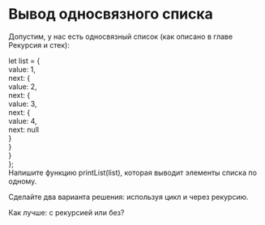 # Вывод односвязного списка  <br/>

Допустим, у нас есть односвязный список (как описано в главе Рекурсия и стек):  <br/>

let list = {  <br/>
    value: 1,  <br/>
    next: {  <br/>
        value: 2,  <br/>
        next: {  <br/>
            value: 3,  <br/>
            next: {  <br/>
                value: 4,  <br/>
                next: null   <br/>
            }  <br/>
        }  <br/>
    }  <br/>
};  <br/>
Напишите функцию printList(list), которая выводит элементы списка по одному.  <br/>

Сделайте два варианта решения: используя цикл и через рекурсию.  <br/>

Как лучше: с рекурсией или без?  <br/>
